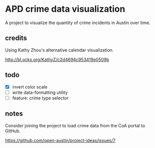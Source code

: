 # APD crime data visualization 
A project to visualize the quantity of crime incidents in Austin over time.

## credits
Using Kathy Zhou's alternative calendar visualization.

http://bl.ocks.org/KathyZ/c2d4694c953419e0509b

## todo
- [x] invert color scale
- [ ] write data-formatting utility
- [ ] feature: crime type selector

## notes
Consider joining the project to load crime data from the CoA portal to GitHub.

https://github.com/open-austin/project-ideas/issues/7
